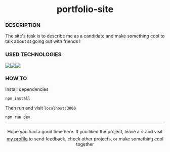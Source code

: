 # <div align="center">portfolio-site</div>
### DESCRIPTION

The site's task is to describe me as a candidate and make something cool to talk about at going out with friends !

### USED TECHNOLOGIES
<img src="https://img.shields.io/badge/next.js-000000?style=for-the-badge&logo=nextdotjs&logoColor=white"/><img src="https://img.shields.io/badge/TypeScript-007ACC?style=for-the-badge&logo=typescript&logoColor=white"/><img src="https://img.shields.io/badge/Sass-CC6699?style=for-the-badge&logo=sass&logoColor=white"/>

### HOW TO
Install dependencies
````
npm install
````
Then run and visit `localhost:3000`
````
npm run dev
````

***

<div align="center">Hope you had a good time here. If you liked the project, leave a ⭐ and visit <a href="https://github.com/ArziPL">my profile</a> to send feedback, check other projects, or make something cool together</p></div> 
